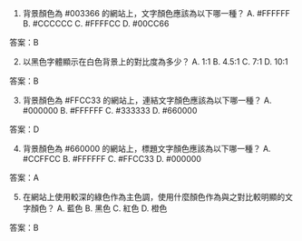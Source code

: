

1. 背景顏色為 #003366 的網站上，文字顏色應該為以下哪一種？
A. #FFFFFF
B. #CCCCCC
C. #FFFFCC
D. #00CC66

答案：B

2. 以黑色字體顯示在白色背景上的對比度為多少？
A. 1:1
B. 4.5:1
C. 7:1
D. 10:1

答案：B

3. 背景顏色為 #FFCC33 的網站上，連結文字顏色應該為以下哪一種？
A. #000000
B. #FFFFFF
C. #333333
D. #660000

答案：D

4. 背景顏色為 #660000 的網站上，標題文字顏色應該為以下哪一種？
A. #CCFFCC
B. #FFFFFF
C. #FFCC33
D. #000000

答案：A

5. 在網站上使用較深的綠色作為主色調，使用什麼顏色作為與之對比較明顯的文字顏色？
A. 藍色
B. 黑色
C. 紅色
D. 橙色

答案：B